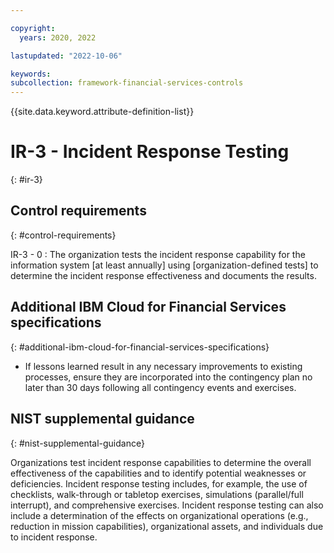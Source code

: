 ```yaml
---

copyright:
  years: 2020, 2022

lastupdated: "2022-10-06"

keywords: 
subcollection: framework-financial-services-controls
---
```


{{site.data.keyword.attribute-definition-list}}

               
# IR-3 - Incident Response Testing
{: #ir-3}

## Control requirements
{: #control-requirements}

IR-3 - 0
    : The organization tests the incident response capability for the information system [at least annually] using [organization-defined tests] to determine the incident response effectiveness and documents the results.

## Additional IBM Cloud for Financial Services specifications
{: #additional-ibm-cloud-for-financial-services-specifications}

- If lessons learned result in any necessary improvements to existing processes, ensure they are incorporated into the contingency plan no later than 30 days following all contingency events and exercises.

## NIST supplemental guidance
{: #nist-supplemental-guidance}

Organizations test incident response capabilities to determine the overall effectiveness of the capabilities and to identify potential weaknesses or deficiencies. Incident response testing includes, for example, the use of checklists, walk-through or tabletop exercises, simulations (parallel/full interrupt), and comprehensive exercises. Incident response testing can also include a determination of the effects on organizational operations (e.g., reduction in mission capabilities), organizational assets, and individuals due to incident response.






